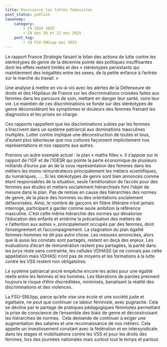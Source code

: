 ```yaml
---
title: Poursuivre les luttes féministes
post_status: publish
taxonomy:
    category:
        - CN 2024 2025
        - CN des 20 et 21 mai 2025
    post_tag:
        - CN FSU-SNUipp mai 2025
---
```


Le rapport France Stratégie faisant le bilan des actions de lutte contre les stéréotypes de genre de la décennie pointe des politiques insuffisantes dont les effets restent limités et des « stéréotypes persistants qui maintiennent des inégalités entre les sexes, de la petite enfance à l’entrée sur le marché du travail. »

Une analyse à mettre en vis-à-vis avec les alertes de la Défenseure de droits et des Hôpitaux de France sur les discriminations croisées faites aux femmes dans les parcours de soin, mettant en danger leur santé, voire leur vie. Le maintien de ces discriminations se fonde sur des stéréotypes de genre déconsidérant les symptômes et douleurs des femmes freinant les diagnostics et les prises en charge.

Ces rapports rappellent que les discriminations subies par les femmes s’inscrivent dans un système patriarcal aux dominations masculines multiples. Lutter contre implique une déconstruction de toutes et tous, d’autant plus laborieuse que nos cultures façonnent implicitement nos représentations et nos rapports aux autres.

Prenons un autre exemple actuel : le plan « maths filles ». Il s’appuie sur le rapport de l’IGF et de l’IGESR qui pointe la perte économique de plusieurs milliards d’euros par an de la sous représentation des femmes dans les métiers les moins rémunérateurs principalement les métiers scientifiques, du numériques, ....  Si  les stéréotypes de genre sont bien annoncés comme étant responsables de la situation, seule l’amélioration de l’accès pour des femmes aux études et métiers socialement hiérarchisés font l’objet de mesure dans le plan. Pas de remise en cause des hiérarchies des normes de genre, de la place des hommes ou des orientations socialement défavorisées. Ainsi, le nombre de garçons en filière littéraire n’est jamais interrogé, participant à garder comme seule ambition la référence masculine. C’est cette même hiérarchie des normes qui dévalorise l’éducation des enfants et entérine la précarisation des métiers de « l’attention aux autres », principalement occupés par des femmes, dont l’enseignement et l’accompagnement. La stagnation du plan égalité femmes-hommes ne dit pas autre chose. Les mesures annoncées, alors que là aussi les constats sont partagés, restent en deçà des enjeux. Les évaluations d’écart de rémunération restent peu partagées, la parité dans les jurys reste sans contrainte,  les cellules VDHASS (je ne connais pas cette appellation mais VDHAS) n’ont pas de moyens et les formations à la lutte contre les VSS restent non obligatoires.

Le système patriarcal ancré empêche encore les actes pour une égalité réelle entre les femmes et les hommes. Les libérations de paroles prennent toujours le risque d’être discréditées, minimisés, banalisant la réalité des discriminations et des violences.

La FSU-SNUipp, parce qu’elle vise une école et une société juste et égalitaire, ne peut que continuer ce labeur féministe, avec pugnacité. Cela se décline par le partage de pratiques pédagogiques féministes permettant la prise de conscience de l’ensemble des biais de genre et déconstruisant les hiérarchies de normes.  Cela demande de continuer à  exiger une augmentation des salaires et une reconnaissance de nos métiers. Cela  appelle un investissement constant avec la fédération et en intersyndicale  dans les stages et mobilisations contre les VSS et pour les droits des femmes, lors des journées nationales mais surtout tout le temps et partout.
